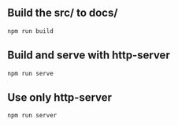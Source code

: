 ## Build the src/ to docs/
```
npm run build
```

## Build and serve with http-server
```
npm run serve
```

## Use only http-server
```
npm run server
```

